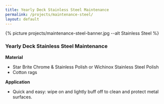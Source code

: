 ```yaml
---
title: Yearly Deck Stainless Steel Maintenance
permalink: /projects/maintenance-steel/
layout: default
---
```


{% picture projects/maintenance-steel-banner.jpg --alt Stainless Steel %}

### Yearly Deck Stainless Steel Maintenance 

<!-- *Duration: 2 hours* -->

**Material**
- Star Brite Chrome & Stainless Polish or Wichinox Stainless Steel Polish
- Cotton rags

**Application**
- Quick and easy: wipe on and lightly buff off to clean and protect metal surfaces.